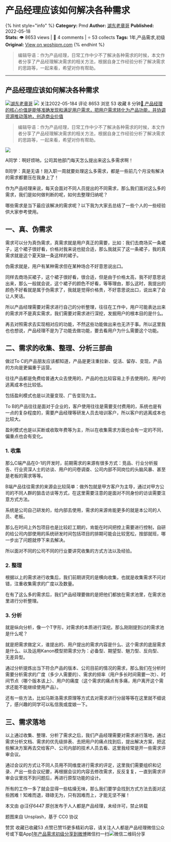 # 产品经理应该如何解决各种需求
{% hint style="info" %}
**Category:** Pmd
**Author:** [湖东老章哥](https://www.woshipm.com/u/1410796)
**Published:** 2022-05-18  
**Stats:** 👁️ 8653 views | 💬 4 comments | ⭐ 53 collects
**Tags:** 1年,产品需求,初级
**Original:** [View on woshipm.com](https://www.woshipm.com/pmd/5446149.html)
{% endhint %}
> 编辑导语：作为产品经理，日常工作中少不了解决各种需求的时候，本文作者分享了产品经理解决需求的相关方法，根据自身工作经验分析了解决需求的思路等，一起来看，希望对你有帮助。

---

## 产品经理应该如何解决各种需求

[![](https://image.woshipm.com/wp-files/2022/05/kf1dQOLA9HwghEjCpGKy.jpg!/both/72x72)](https://www.woshipm.com/u/1410796)[湖东老章哥](https://www.woshipm.com/u/1410796) ![](https://static.woshipm.com/tag/1101_1@2x.png) 关注2022-05-184 评论 8653 浏览 53 收藏 8 分钟[🔗 产品经理的核心价值是能够准确发现和满足用户需求，把用户需求转化为产品功能，并协调资源推动落地，创造商业价值](https://ke.qidianla.com/courses/90pm)

> 编辑导语：作为产品经理，日常工作中少不了解决各种需求的时候，本文作者分享了产品经理解决需求的相关方法，根据自身工作经验分析了解决需求的思路等，一起来看，希望对你有帮助。

![](https://image.woshipm.com/wp-files/2022/05/E5R7Kfvjx1yLz7fHFR5b.jpg)

A同学：啊好烦呐，公司其他部门每天怎么提出来这么多需求啊！

B同学：真是无语！刚入职一周就要处理这么多需求，都是一些前几个月没有解决的需求都要压在我身上了！

作为产品经理来说，每天会面对不同人员提出的不同需求，那么我们面对这么多的需求，我们是如何做判断的呢，如何去整理归纳呢？

哪些需求是当下最应该解决的需求呢？以下我为大家去总结了一些个人的一些经验供大家参考使用。

## 一、真、伪需求

需求可以分为真伪需求，真需求就是用户真正的需要，比如：我们去商场买一条裙子，这个裙子很好看，价格对我来说也挺合适，那么我就买了这一条裙子，我的真需求就是这个夏天缺一条这样的裙子。

伪需求就是，用户有某种需求但在某种场合不好意思说出口。

同样去商场买裙子，这个裙子很好看，很合适，但是由于价格太高，我不好意思说出来，那么一般就会说，这个裙子的颜色不好看，等等理由，那么这时，我提出的颜色不好看就是属于伪需求了，我就是觉得价格贵，不好意思说出口，说出来了会让人笑话。

所以产品经理需要对需求进行自己的分析整理，往往在工作中，用户可能表达出来的需求并不是真实需求，我们需要对需求进行深挖，发掘用户的根本目的是什么。

再去对照需求去实现相对应的功能，不然这些功能做出来也无济于事。所以这里我也也想说，产品经理不是为了功能去做功能，要去看用户为什么需要这个功能。

## 二、需求的收集、整理、分析三部曲

做过To C的产品朋友应该都知道，产品是更注重拉新、促活、留存、变现，产品的方向是更偏重于运营。

往往产品都是免费给普通大众去使用的，产品的也比较容易上手去使用的，用户的逃离成本也比较低。

包括盈利模式也是以流量变现、广告变现为主。

To B的产品往往是面对于企业的，客户使用往往是需要支付费用的，系统也是有一点的复杂程度的，需要产品经理等研发人员去培训客户，所以客户的逃离成本也比较大。

盈利模式也是以买断或收取年费等为主，所以在收集需求方面也会有一定的不同，偏重点也会有变化。

### 1\. 收集

那么C端产品在0-1的开发时，前期需求的来源有很多方式：竞品、行业分析报告、行业资深人士的访谈、用户的问卷调查、公司内部不同岗位的头脑风暴、甚至是老板的需求等等。

B端产品往往需求的来源会比较简单：做外包就是甲方客户为主导，通过对甲方公司的不同人群的狙击访谈等方式，在这里需要注意的是面对不同身份的访谈需要注意方式方法。

系统是公司自己研发的，给内部去使用，需求的来源肯能更多的就是本公司的人员、老板。

那么在时间上外包项目也是比较赶工期的，肯能在时间把控上需要进行控制，自研的给公司内部使用的系统研发时间包括项目的排期可能会比较宽松，按部就班，哪一步出了问题就停下来去解决。

所以面对不同的公司不同的行业要讲究收集的方式方法以及经验。

### 2\. 整理

根据以上的需求进行收集后，我们前期讲究的是横向收集，也就是收集需求不问对错，注重收集需求的广度以及数量。

在有了这么多的需求后，我们产品经理要做的是把他们都放在需求池里，在需求池里进行分析整理。

### 3\. 分析

就是纵向分析，像一个T字形，对需求的本质进行深挖。那么刚刚提到过的需求池是什么呢？

就是把需求做定义，谁提出的、用户提出的需求内容是什么、这个需求的底层需求是什么、以及运用Kanon模型把需求分为：必备型、期望型、魅力型、反向型、无差异型。

通过分析提炼出当下符合产品的版本、公司目前的情况的需求，那么我们在分析时需要分析需求的广度（多少人需要的）、需求的频率（用户多长时间需要一次）、时间节点（哪个版本该上）、用户的痛度（这个需求的痛点有多痛，用户离开这个需求还能不能继续使用产品）。

还有一些方法，比如马斯洛需求原理等方式去对需求进行分层等等在这里就不细说了，感兴趣的同学可以私信我或度娘一下。

## 三、需求落地

以上通过收集、整理、分析了需求之后，我们产品经理需要对需求进行落地，通过需求分析文档、需求的优先级排表、去把用户的痛点找到后，提出解决方案，把这些解决方案再去交给客户、公司内部的技术人员去看、这里我经常是开一些需求评审会议。

通过会议的方式让不同人员用不同维度进行需求的评定，这里我们需要组织和记录、产出一些会议纪要，再根据会议的内容去修改需求，反反复复，一直到需求评审会议里找不到问题后，再进行原型功能的设计。

所有的工作一多了就会显得一些枯燥无味，那么我们要学会找到方式方法去面对这些困难！知难而退，碌碌无为，只有因难而上，才能无坚不摧！

本文由 @汪仔6447 原创发布于人人都是产品经理，未经许可，禁止转载

题图来自 Unsplash，基于 CC0 协议

赞赏 收藏已收藏53 点赞已赞15更多精彩内容，请关注人人都是产品经理微信公众号或下载App[1年](https://www.woshipm.com/tag/1%e5%b9%b4)[产品需求](https://www.woshipm.com/tag/%e4%ba%a7%e5%93%81%e9%9c%80%e6%b1%82)[初级](https://www.woshipm.com/tag/%e5%88%9d%e7%ba%a7)[分享到微博](https://service.weibo.com/share/share.php?appkey=2775287854&title=产品经理应该如何解决各种需求&url=https://www.woshipm.com/pmd/5446149.html&pic=https://image.woshipm.com/wp-files/2022/05/E5R7Kfvjx1yLz7fHFR5b.jpg)微信扫一扫![微信二维码](https://api.pwmqr.com/qrcode/create/?url=https://www.woshipm.com/pmd/5446149.html)分享
